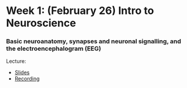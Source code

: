 # Week 1: (February 26) Intro to Neuroscience
### Basic neuroanatomy, synapses and neuronal signalling, and the electroencephalogram (EEG)

Lecture:
- [Slides](https://github.com/neurotechuoft/Workshops/blob/master/workshops_2022/week1/Intro%20to%20Neuro%20Slides.pdf)
- [Recording](https://drive.google.com/file/d/1ZQ8PjkWJOf37shpcsNqrQH5wwfq9qZwS/view?usp=sharing)
